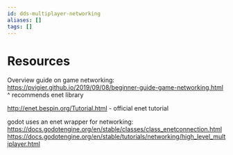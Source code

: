```yaml
---
id: dds-multiplayer-networking
aliases: []
tags: []
---
```


# Resources
Overview guide on game networking:
https://pvigier.github.io/2019/09/08/beginner-guide-game-networking.html
^ recommends enet library

http://enet.bespin.org/Tutorial.html - official enet tutorial

godot uses an enet wrapper for networking:
https://docs.godotengine.org/en/stable/classes/class_enetconnection.html
https://docs.godotengine.org/en/stable/tutorials/networking/high_level_multiplayer.html

